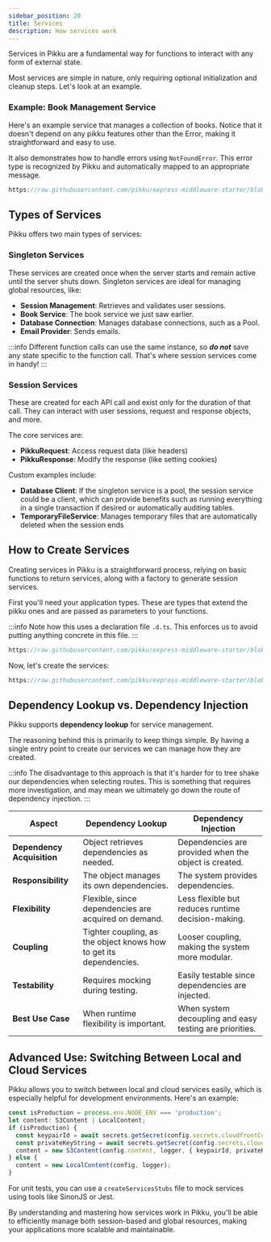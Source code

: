 ```yaml
---
sidebar_position: 20
title: Services  
description: How services work  
---
```


Services in Pikku are a fundamental way for functions to interact with any form of external state.

Most services are simple in nature, only requiring optional initialization and cleanup steps. Let's look at an example.

### Example: Book Management Service

Here's an example service that manages a collection of books. Notice that it doesn't depend on any pikku features other than the Error, making it straightforward and easy to use.

It also demonstrates how to handle errors using `NotFoundError`. This error type is recognized by Pikku and automatically mapped to an appropriate message.

```typescript reference title="Book Server"
https://raw.githubusercontent.com/pikku/express-middleware-starter/blob/master/src/book.service.ts
```

## Types of Services

Pikku offers two main types of services:

### Singleton Services

These services are created once when the server starts and remain active until the server shuts down. Singleton services are ideal for managing global resources, like:

- **Session Management**: Retrieves and validates user sessions.
- **Book Service**: The book service we just saw earlier.
- **Database Connection**: Manages database connections, such as a Pool.
- **Email Provider**: Sends emails.

:::info
Different function calls can use the same instance, so ***do not*** save any state specific to the function call. That's where session services come in handy!
:::

### Session Services

These are created for each API call and exist only for the duration of that call. They can interact with user sessions, request and response objects, and more.

The core services are:

- **PikkuRequest**: Access request data (like headers)
- **PikkuResponse**: Modify the response (like setting cookies)

Custom examples include:

- **Database Client**: If the singleton service is a pool, the session service could be a client, which can provide benefits such as running everything in a single transaction if desired or automatically auditing tables.
- **TemporaryFileService**: Manages temporary files that are automatically deleted when the session ends

## How to Create Services

Creating services in Pikku is a straightforward process, relying on basic functions to return services, along with a factory to generate session services.

First you'll need your application types. These are types that extend the pikku ones and are passed as parameters to your functions.

:::info
Note how this uses a declaration file `.d.ts`. This enforces us to avoid putting anything concrete in this file.
:::

```typescript reference title="Application Types"
https://raw.githubusercontent.com/pikku/express-middleware-starter/blob/master/types/application-types.d.ts
```

Now, let's create the services:

```typescript reference title="Application Types"
https://raw.githubusercontent.com/pikku/express-middleware-starter/blob/master/src/services.ts
```

## Dependency Lookup vs. Dependency Injection

Pikku supports **dependency lookup** for service management.

The reasoning behind this is primarily to keep things simple. By having a single entry point to create our services we can manage how they are created.

:::info
The disadvantage to this approach is that it's harder for to tree shake our dependencies when selecting routes. This is something that requires more investigation, and may mean we ultimately go down the route of dependency injection.
:::

| **Aspect**               | **Dependency Lookup**                                             | **Dependency Injection**                                         |
|--------------------------|------------------------------------------------------------------|------------------------------------------------------------------|
| **Dependency Acquisition**| Object retrieves dependencies as needed.                        | Dependencies are provided when the object is created.            |
| **Responsibility**        | The object manages its own dependencies.                        | The system provides dependencies.                                |
| **Flexibility**           | Flexible, since dependencies are acquired on demand.            | Less flexible but reduces runtime decision-making.               |
| **Coupling**              | Tighter coupling, as the object knows how to get its dependencies. | Looser coupling, making the system more modular.                 |
| **Testability**           | Requires mocking during testing.                                | Easily testable since dependencies are injected.                 |
| **Best Use Case**         | When runtime flexibility is important.                          | When system decoupling and easy testing are priorities.          |

## Advanced Use: Switching Between Local and Cloud Services

Pikku allows you to switch between local and cloud services easily, which is especially helpful for development environments. Here's an example:

```typescript
const isProduction = process.env.NODE_ENV === 'production';
let content: S3Content | LocalContent;
if (isProduction) {
  const keypairId = await secrets.getSecret(config.secrets.cloudfrontContentId);
  const privateKeyString = await secrets.getSecret(config.secrets.cloudfrontContentPrivateKey);
  content = new S3Content(config.content, logger, { keypairId, privateKeyString });
} else {
  content = new LocalContent(config, logger);
}
```

For unit tests, you can use a `createServicesStubs` file to mock services using tools like SinonJS or Jest.

By understanding and mastering how services work in Pikku, you'll be able to efficiently manage both session-based and global resources, making your applications more scalable and maintainable.
